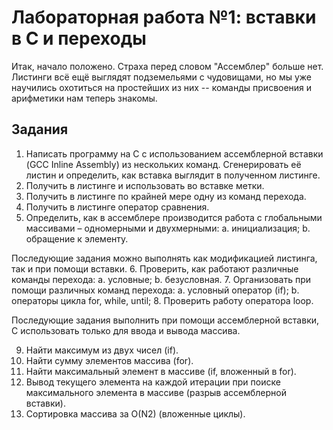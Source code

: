# Лабораторная работа №1: вставки в С и переходы

Итак, начало положено. Страха перед словом "Ассемблер" больше нет. Листинги всё ещё выглядят подземельями с чудовищами, но мы уже научились охотиться на простейших из них -- команды присвоения и арифметики нам теперь знакомы.

## Задания

1. Написать программу на С с использованием ассемблерной вставки (GCC Inline Assembly) из нескольких команд. Сгенерировать её листин и определить, как вставка выглядит в полученном листинге. 
2. Получить в листинге и использовать во вставке метки.
3. Получить в листинге по крайней мере одну из команд перехода.
4. Получить в листинге оператор сравнения.
5. Определить, как в ассемблере производится работа с глобальными массивами – одномерными и двухмерными:
    a. инициализация;
    b. обращение к элементу.

Последующие задания можно выполнять как модификацией листинга, так и при помощи вставки.
6. Проверить, как работают различные команды перехода:
    a. условные;
    b. безусловная.
7. Организовать при помощи различных команд перехода:
    a. условный оператор (if);
    b. операторы цикла for, while, until;
8. Проверить работу оператора loop.

Последующие задания выполнить при помощи ассемблерной вставки, С использовать только для ввода и вывода массива.

9. Найти максимум из двух чисел (if).
10. Найти сумму элементов массива (for).
11. Найти максимальный элемент в массиве (if, вложенный в for).
12. Вывод текущего элемента на каждой итерации при поиске максимального элемента в массиве (разрыв ассемблерной вставки).
13. Сортировка массива за O(N2) (вложенные циклы).